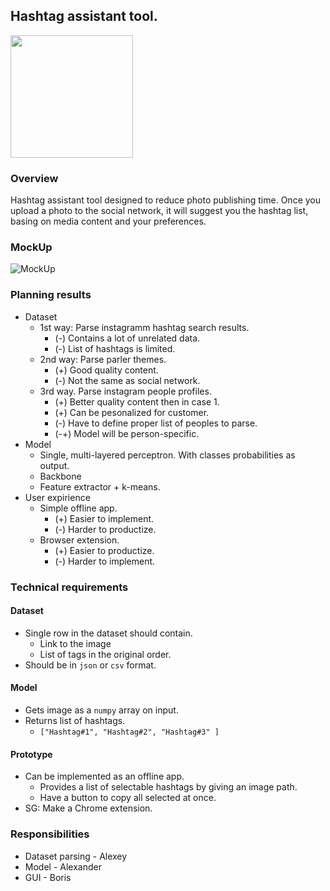 ## Hashtag assistant tool.
<img src="https://user-images.githubusercontent.com/23703391/111377893-41224e00-86b2-11eb-959f-aef144dacee3.png" width="196" height="196" />

### Overview
Hashtag assistant tool designed to reduce photo publishing time. Once you upload a photo to the social network, it will suggest you the hashtag list, basing on media content and your preferences.

### MockUp
![MockUp](https://user-images.githubusercontent.com/23703391/111376788-f6540680-86b0-11eb-89c5-93c259457454.png)

### Planning results
* Dataset
  * 1st way: Parse instagramm hashtag search results.
    * (-) Contains a lot of unrelated data.
    * (-) List of hashtags is limited.
  * 2nd way: Parse parler themes.
    * (+) Good quality content.
    * (-) Not the same as social network.
  * 3rd way. Parse instagram people profiles.
    * (+) Better quality content then in case 1.
    * (+) Can be pesonalized for customer.
    * (-) Have to define proper list of peoples to parse.
    * (-+) Model will be person-specific.
* Model
  * Single, multi-layered perceptron. With classes probabilities as output.
  * Backbone
  * Feature extractor + k-means.
* User expirience
  * Simple offline app.
    * (+) Easier to implement.
    * (-) Harder to productize.
  * Browser extension.
    * (+) Easier to productize.
    * (-) Harder to implement.

### Technical requirements
#### Dataset
* Single row in the dataset should contain.
  * Link to the image
  * List of tags in the original order.
* Should be in `json` or `csv` format.
#### Model
* Gets image as a `numpy` array on input.
* Returns list of hashtags.
  * ```["Hashtag#1", "Hashtag#2", "Hashtag#3" ]```
#### Prototype
* Can be implemented as an offline app.
  * Provides a list of selectable hashtags by giving an image path.
  * Have a button to copy all selected at once.
* SG: Make a Chrome extension.

### Responsibilities
* Dataset parsing - Alexey
* Model - Alexander
* GUI - Boris
